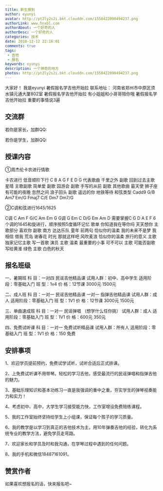 ```yaml
---
title: 新生报到
author: eyunyi
avatar: http://pt2ly2s2i.bkt.clouddn.com/1558422090494237.png
authorLink: www.hnxbl.com
authorAbout: 一个好奇的人
authorDesc: 一个好奇的人
categories: 技术
date: 2018-12-12 22:16:01
comments: true
tags: 
 - 吉他
 - 报名
keywords: eyunyi
description: 一个神奇的地方
photos: http://pt2ly2s2i.bkt.clouddn.com/1558422090494237.png
---
```

大家好！
我是eyunyi
暑假报名学吉他开始拉
联系地址：
河南省郑州市中原区须水镇元通大厦802室
暑假报名学吉他开始拉
有小姐姐和小哥哥陪你哦
暑假报名学吉他开始拉
重要的事情说3遍

## 交流群
若你是家长，加群QQ: 

若你是学生，加群QQ: 


## 授课内容

 ①周杰伦卡农进行情歌
 
卡农进行 低音顺阶下行
C B A G F E D G
代表歌曲
千里之外 副歌
回到过去主歌
星晴 主歌副歌
简单爱 副歌
园游会 副歌
手写的从前 副歌
其他歌曲
最天使
狮子座
有可能的夜晚
忽然之间
浪子回头 副歌
遥远的你
地铁等待
和弦类型
Cadd9   G/B   Am7   Em/G
Fmaj7   C/E   Dm7   Dm7/G


②C调和弦进行1645/1625

C调 C Am F G/C Am Em G
G调 G Em C D/G Em Am D
需要掌握C G D A E F 6个调的1645和旋进行，顺序按照5度循环记忆
歌单
你知道我在等你吗 天天想你 主歌部分
喜欢你 副歌
南方 达达乐队
童年 前两句
恰似你的温柔
我的未来不是梦 我相信
借我 荒岛 谢春花
时光
那就这样吧
风吹麦浪
恰似你的温柔
旅行的意义 主歌
独家记忆主歌
写一首歌
演员 主歌
温柔 最重要的小事
可不可以 主歌
可能否副歌
写给黄淮
绿色 主歌
白色的秋天

## 报名班级
一、暑期班
科      目：一对四 民谣吉他精品课
试用人群：初中、高中学生
适用阶段：零基础入门
班      型：1v4
价      格：12节课  3000元  1500元

二、成人班
科      目：一对一 民谣吉他精品课
               一对一 指弹吉他精品课
试用人群：成人
适用阶段：零基础入门
班      型：1V1
价      格：12节课  3000元  1500元

三、单曲速成班
科      目：一对一 民谣弹唱
              （想学什么任你挑）
试用人群：成人
适用阶段：零基础入门
班      型：1V1
价      格：600元   350元

四、免费试听课
科      目：一对一 免费试听精品课
试用人群：所有人
适用阶段：零基础入门
班      型：1V1
价      格：150  免费

## 安排事项
1、欢迎学员提前预约，免费试学试听，试听合适后正式排课。

2、上免费试听课不用带琴。轻松的学习吉他，感受最流行的民谣弹唱和指弹吉他的魅力。

3、基础乐理知识和基本功练习一直是我强调的重中之重，夯实学生的弹琴视奏能力和实力！

4、考虑初中、高中，大学生学习接受能力快，工作室增设免费陪练课程。

5、我的工作室始终坚持给学生上小组课，保证每个孩子的学习质量。

6、我的教学是以学习到真正的吉他技术为主，用10年弹奏吉他的经验，转化为系统专业的教学方法，避免学员走弯路。

7、欢迎家长和学员及时和我沟通，在学琴过程中遇到的任何问题。

8、我的手机和微信18487161091。

## 赞赏作者
 如果喜欢想报名的话，快来报名吧~